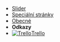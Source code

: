 - [Slider](/)
- [Speciální stránky](other-pages)
- [Obecné](general)
- **Odkazy**
- [![Trello](https://icongr.am/simple/trello.svg?size=16&color=0079bf)Trello](https://trello.com/b/4iuV7QKZ/sk-rejšice)